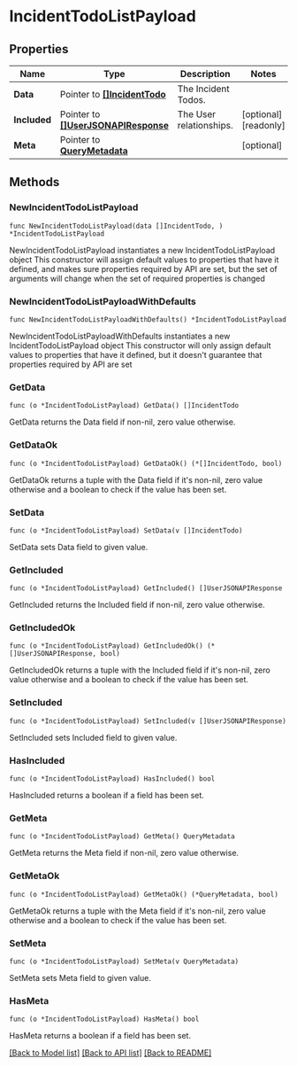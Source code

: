 # IncidentTodoListPayload

## Properties

Name | Type | Description | Notes
------------ | ------------- | ------------- | -------------
**Data** | Pointer to [**[]IncidentTodo**](IncidentTodo.md) | The Incident Todos. | 
**Included** | Pointer to [**[]UserJSONAPIResponse**](UserJSONAPIResponse.md) | The User relationships. | [optional] [readonly] 
**Meta** | Pointer to [**QueryMetadata**](QueryMetadata.md) |  | [optional] 

## Methods

### NewIncidentTodoListPayload

`func NewIncidentTodoListPayload(data []IncidentTodo, ) *IncidentTodoListPayload`

NewIncidentTodoListPayload instantiates a new IncidentTodoListPayload object
This constructor will assign default values to properties that have it defined,
and makes sure properties required by API are set, but the set of arguments
will change when the set of required properties is changed

### NewIncidentTodoListPayloadWithDefaults

`func NewIncidentTodoListPayloadWithDefaults() *IncidentTodoListPayload`

NewIncidentTodoListPayloadWithDefaults instantiates a new IncidentTodoListPayload object
This constructor will only assign default values to properties that have it defined,
but it doesn't guarantee that properties required by API are set

### GetData

`func (o *IncidentTodoListPayload) GetData() []IncidentTodo`

GetData returns the Data field if non-nil, zero value otherwise.

### GetDataOk

`func (o *IncidentTodoListPayload) GetDataOk() (*[]IncidentTodo, bool)`

GetDataOk returns a tuple with the Data field if it's non-nil, zero value otherwise
and a boolean to check if the value has been set.

### SetData

`func (o *IncidentTodoListPayload) SetData(v []IncidentTodo)`

SetData sets Data field to given value.


### GetIncluded

`func (o *IncidentTodoListPayload) GetIncluded() []UserJSONAPIResponse`

GetIncluded returns the Included field if non-nil, zero value otherwise.

### GetIncludedOk

`func (o *IncidentTodoListPayload) GetIncludedOk() (*[]UserJSONAPIResponse, bool)`

GetIncludedOk returns a tuple with the Included field if it's non-nil, zero value otherwise
and a boolean to check if the value has been set.

### SetIncluded

`func (o *IncidentTodoListPayload) SetIncluded(v []UserJSONAPIResponse)`

SetIncluded sets Included field to given value.

### HasIncluded

`func (o *IncidentTodoListPayload) HasIncluded() bool`

HasIncluded returns a boolean if a field has been set.

### GetMeta

`func (o *IncidentTodoListPayload) GetMeta() QueryMetadata`

GetMeta returns the Meta field if non-nil, zero value otherwise.

### GetMetaOk

`func (o *IncidentTodoListPayload) GetMetaOk() (*QueryMetadata, bool)`

GetMetaOk returns a tuple with the Meta field if it's non-nil, zero value otherwise
and a boolean to check if the value has been set.

### SetMeta

`func (o *IncidentTodoListPayload) SetMeta(v QueryMetadata)`

SetMeta sets Meta field to given value.

### HasMeta

`func (o *IncidentTodoListPayload) HasMeta() bool`

HasMeta returns a boolean if a field has been set.


[[Back to Model list]](../README.md#documentation-for-models) [[Back to API list]](../README.md#documentation-for-api-endpoints) [[Back to README]](../README.md)



